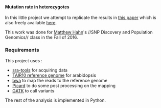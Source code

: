 #### Mutation rate in heterozygotes

In this little project we attempt to replicate the results in [this paper](http://www.nature.com/nature/journal/v523/n7561/full/nature14649.html) which is also freely available [here](http://opus.bath.ac.uk/46581/1/Parent_progeny_sequencing_indicates_higher_mutation_rates_in_heterozygotes._.pdf).

This work was done for [Matthew Hahn](http://www.bio.indiana.edu/faculty/directory/profile.php?person=mwh)'s //SNP Discovery and Population Genomics// class in the Fall of 2016.

### Requirements

This project uses :

  * [sra-tools](https://github.com/ncbi/sra-tools) for acquiring data
  * [TAIR10 reference genome](ftp://ftp.arabidopsis.org/home/tair/Sequences/whole_chromosomes/) for arabidopsis
  * [bwa](http://bio-bwa.sourceforge.net/) to map the reads to the reference genome
  * [Picard](https://broadinstitute.github.io/picard/) to do some post processing on the mapping
  * [GATK](https://software.broadinstitute.org/gatk/) to call variants

The rest of the analysis is implemented in Python.
